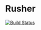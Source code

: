 # Rusher 

[![Build Status](https://travis-ci.com/soufianefariss/rusher.svg?token=WMeaJjxFGh1Xqm2pBVbp&branch=master)](https://travis-ci.com/soufianefariss/rusher)
